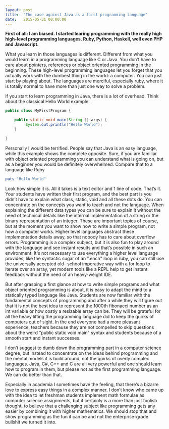```yaml
---
layout: post
title:  "The case against Java as a first programming language"
date:   2015-05-31 00:00:00
---
```


**First of all: I am biased. I started learing programming with the really
high high-level programming languages. Ruby, Python, Haskell, well even PHP
and Javascript.**

What you learn in those languages is different. Different from what you would
learn in a programming language like C or Java. You don’t have to care about
pointers, references or object oriented programming in the beginning. These
high-level programming languages let you forget that you actually work with
the dumbest thing in the world: a computer. You can just start by playing
about. The languages are merciful, especially ruby, where it is totally normal
to have more than just one way to solve a problem.

<!--~~Some python folks are now on a rant because there’s only one way to do it right, but guess what there’s always more than one way to solve a problem. Deal with it.~~-->

If you start to learn programming in Java, there is a lot of overhead. Think
about the classical Hello World example.

```java
public class MyFirstProgram {

    public static void main(String [] args) {
         System.out.println("Hello World");
    }

}
```

Personally I would be terrified. People say that Java is an easy language,
while this example shows the complete opposite. Sure, if you are familiar with
object oriented programming you can understand what is going on, but as a
beginner you would be definitely overwhelmed. Compare that to a language like
Ruby

```ruby
puts "Hello World"
```

Look how simple it is. All it takes is a text editor and 1 line of code.
That’s it. Your students have written their first program, and the best part
is you didn’t have to explain what class, static, void and all these dots do.
You can concentrate on the concepts you want to teach and not the language.
When explaining the different data types you can be sure to explain it without
the need of technical details like the internal implementation of a string or
the binary representation of an integer. These are important topics of course,
but at the moment you want to show how to write a simple program, not how a
computer works. Higher level languages abstract these implementation details
away, so that nobody has to care about overflow errors. Programming is a
complex subject, but it is also fun to play around with the language and see
instant results and that’s possible in such an environment. It's not necessary
to use everything a higher level language provides, like the syntactic sugar
of an ".each" loop in ruby, you can still use the universally accepted old-
school imperative way with a for loop to iterate over an array, yet modern tools like a REPL help to get instant feedback without the need of an heavy-weight IDE.

But after grasping a first glance at how to write simple programs and what
object oriented programming is about, it is easy to adapt the mind to a
statically typed language like Java. Students are now familiar with the
fundamental concepts of programming and after a while they will figure out
that it is not the best idea to represent the 1000th fibonacci number as an
int variable or how costly a resizable array can be. They will be grateful for
all the heavy lifting the programming language did to keep the quirks of
computers out of sight. In the end everyone had a more pleasant experience,
teachers because they are not compelled to skip questions about the weird
"public static void main" syntax and students because of a smooth start and
instant successes.

I don’t suggest to dumb down the programming part in a computer science
degree, but instead to concentrate on the ideas behind programming and the
mental models it is build around, not the quirks of overly complex languages.
Java, C#, C++ and C are all very powerful and one should learn how to program
in them, but please not as the first programming language. We can do better
than that.

Especially in academia I sometimes have the feeling, that there’s a bizarre
love to express easy things in a complex manner. I don’t know who came up with
the idea to let freshman students implement math formulae as computer science
assignments, but it certainly is a more than just foolish thought, to believe
that a challenging subject like programming gets any easier by combining it
with higher mathematics. We should stop that and show programming as the fun
it can be and not the enterprise-grade bullshit we turned it into.

